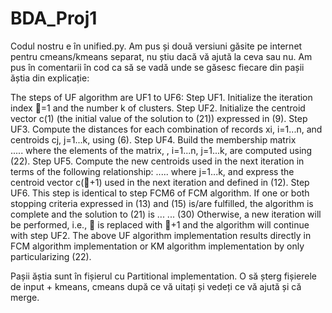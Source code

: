 # BDA_Proj1

Codul nostru e în unified.py. Am pus și două versiuni găsite pe internet pentru cmeans/kmeans separat, nu știu dacă vă ajută la ceva sau nu.
Am pus în comentarii în cod ca să se vadă unde se găsesc fiecare din pașii ăștia din explicație:

The steps of UF algorithm are UF1 to UF6:
Step UF1. Initialize the iteration index =1 and the number k of clusters.
Step UF2. Initialize the centroid vector c(1) (the initial value of the solution to (21)) expressed in (9).
Step UF3. Compute the distances   for each combination of records xi, i=1...n, and centroids cj, j=1...k, using (6).
Step UF4. Build the membership matrix  
.....
where the elements of the matrix,  , i=1...n, j=1...k, are computed using (22).
Step UF5. Compute the new centroids   used in the next iteration in terms of the following relationship:
.....
where j=1...k, and express the centroid vector c(+1) used in the next iteration and defined in (12).
Step UF6. This step is identical to step FCM6 of FCM algorithm. If one or both stopping criteria expressed in (13) and (15) is/are fulfilled, the algorithm is complete and the solution to (21) is ...
... (30)
Otherwise, a new iteration will be performed, i.e.,  is replaced with +1 and the algorithm will continue with step UF2.
The above UF algorithm implementation results directly in FCM algorithm implementation or KM algorithm implementation by only particularizing (22).

Pașii ăștia sunt în fișierul cu Partitional implementation.
O să șterg fișierele de input + kmeans, cmeans după ce vă uitați și vedeți ce vă ajută și că merge.
